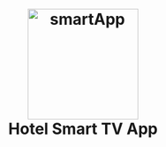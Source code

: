 
<h1 align="center">
  <br>
 <img src="https://i.ibb.co/x6LF85N/logo-foreground.png" alt="smartApp" width="200">
  <br>
  Hotel Smart TV App
  <br>
</h1>

